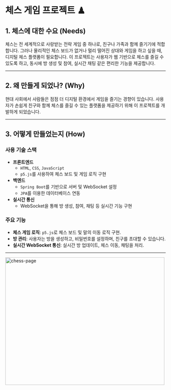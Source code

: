 # 체스 게임 프로젝트 ♟



## 1. 체스에 대한 수요 (Needs)
체스는 전 세계적으로 사랑받는 전략 게임 중 하나로, 친구나 가족과 함께 즐기기에 적합합니다. 그러나 물리적인 체스 보드가 없거나 멀리 떨어진 상대와 게임을 하고 싶을 때, 디지털 체스 플랫폼이 필요합니다. 
이 프로젝트는 사용자가 웹 기반으로 체스를 즐길 수 있도록 하고, 동시에 방 생성 및 참여, 실시간 채팅 같은 편리한 기능을 제공합니다.

---

## 2. 왜 만들게 되었나? (Why)
현대 사회에서 사람들은 점점 더 디지털 환경에서 게임을 즐기는 경향이 있습니다. 
사용자가 손쉽게 친구와 함께 체스를 즐길 수 있는 플랫폼을 제공하기 위해 이 프로젝트를 개발하게 되었습니다.

---

## 3. 어떻게 만들었는지 (How)
### 사용 기술 스택
- **프론트엔드**
  - `HTML`, `CSS`, `JavaScript`
  - `p5.js`를 사용하여 체스 보드 및 게임 로직 구현
- **백엔드**
  - `Spring Boot`를 기반으로 서버 및 WebSocket 설정
  - `JPA`를 이용한 데이터베이스 연동
- **실시간 통신**
  - WebSocket을 통해 방 생성, 참여, 채팅 등 실시간 기능 구현

### 주요 기능
- **체스 게임 로직**: `p5.js`로 체스 보드 및 말의 이동 로직 구현.
- **방 관리**: 사용자는 방을 생성하고, 비밀번호를 설정하며, 친구를 초대할 수 있습니다.
- **실시간 WebSocket 통신**: 실시간 방 업데이트, 체스 이동, 채팅을 처리.

---

<!-- ## 4. 사용하는 방법 (How to)
### 설치 및 실행
1. **프로젝트 클론**
   ```bash
   git clone https://github.com/your-repo/chess-game.git
   cd chess-game
-->

<img src="https://github.com/user-attachments/assets/866d1c91-edbc-41a5-9754-bfc80c38b05b" alt="chess-page"
  width="500" height="400">
